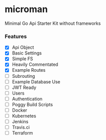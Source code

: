 # microman
Minimal Go Api Starter Kit without frameworks

### Features
- [x] Api Object
- [x] Basic Settings
- [x] Simple FS
- [x] Heavily Commentated
- [x] Example Routes
- [ ] Subrouting
- [ ] Example Database Use
- [ ] JWT Ready
- [ ] Users
- [ ] Authentication
- [ ] Poggy Build Scripts
- [ ] Docker
- [ ] Kubernetes
- [ ] Jenkins
- [ ] Travis.ci
- [ ] Terraform
